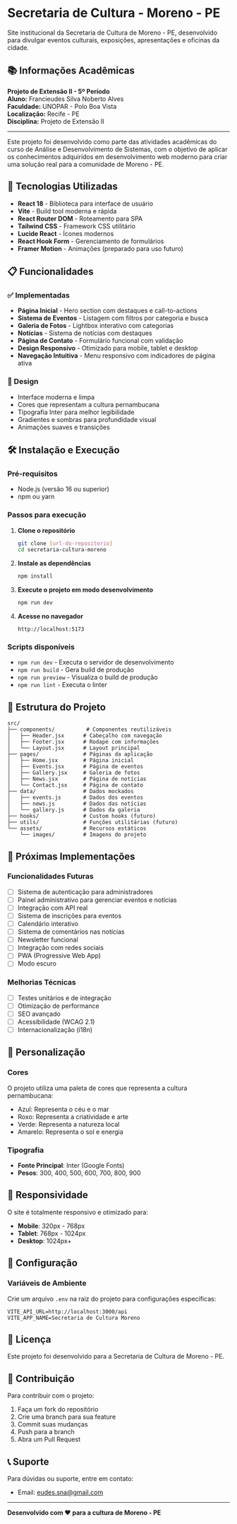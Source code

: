 # Secretaria de Cultura - Moreno - PE

Site institucional da Secretaria de Cultura de Moreno - PE, desenvolvido para divulgar eventos culturais, exposições, apresentações e oficinas da cidade.

## 📚 Informações Acadêmicas

**Projeto de Extensão II - 5º Período**  
**Aluno:** Francieudes Silva Noberto Alves  
**Faculdade:** UNOPAR - Polo Boa Vista  
**Localização:** Recife - PE  
**Disciplina:** Projeto de Extensão II  

---

Este projeto foi desenvolvido como parte das atividades acadêmicas do curso de Análise e Desenvolvimento de Sistemas, com o objetivo de aplicar os conhecimentos adquiridos em desenvolvimento web moderno para criar uma solução real para a comunidade de Moreno - PE.

## 🚀 Tecnologias Utilizadas

- **React 18** - Biblioteca para interface de usuário
- **Vite** - Build tool moderna e rápida
- **React Router DOM** - Roteamento para SPA
- **Tailwind CSS** - Framework CSS utilitário
- **Lucide React** - Ícones modernos
- **React Hook Form** - Gerenciamento de formulários
- **Framer Motion** - Animações (preparado para uso futuro)

## 📋 Funcionalidades

### ✅ Implementadas
- **Página Inicial** - Hero section com destaques e call-to-actions
- **Sistema de Eventos** - Listagem com filtros por categoria e busca
- **Galeria de Fotos** - Lightbox interativo com categorias
- **Notícias** - Sistema de notícias com destaques
- **Página de Contato** - Formulário funcional com validação
- **Design Responsivo** - Otimizado para mobile, tablet e desktop
- **Navegação Intuitiva** - Menu responsivo com indicadores de página ativa

### 🎨 Design
- Interface moderna e limpa
- Cores que representam a cultura pernambucana
- Tipografia Inter para melhor legibilidade
- Gradientes e sombras para profundidade visual
- Animações suaves e transições

## 🛠️ Instalação e Execução

### Pré-requisitos
- Node.js (versão 16 ou superior)
- npm ou yarn

### Passos para execução

1. **Clone o repositório**
   ```bash
   git clone [url-do-repositorio]
   cd secretaria-cultura-moreno
   ```

2. **Instale as dependências**
   ```bash
   npm install
   ```

3. **Execute o projeto em modo desenvolvimento**
   ```bash
   npm run dev
   ```

4. **Acesse no navegador**
   ```
   http://localhost:5173
   ```

### Scripts disponíveis

- `npm run dev` - Executa o servidor de desenvolvimento
- `npm run build` - Gera build de produção
- `npm run preview` - Visualiza o build de produção
- `npm run lint` - Executa o linter

## 📁 Estrutura do Projeto

```
src/
├── components/          # Componentes reutilizáveis
│   ├── Header.jsx      # Cabeçalho com navegação
│   ├── Footer.jsx      # Rodapé com informações
│   └── Layout.jsx      # Layout principal
├── pages/              # Páginas da aplicação
│   ├── Home.jsx        # Página inicial
│   ├── Events.jsx      # Página de eventos
│   ├── Gallery.jsx     # Galeria de fotos
│   ├── News.jsx        # Página de notícias
│   └── Contact.jsx     # Página de contato
├── data/               # Dados mockados
│   ├── events.js       # Dados dos eventos
│   ├── news.js         # Dados das notícias
│   └── gallery.js      # Dados da galeria
├── hooks/              # Custom hooks (futuro)
├── utils/              # Funções utilitárias (futuro)
└── assets/             # Recursos estáticos
    └── images/         # Imagens do projeto
```

## 🎯 Próximas Implementações

### Funcionalidades Futuras
- [ ] Sistema de autenticação para administradores
- [ ] Painel administrativo para gerenciar eventos e notícias
- [ ] Integração com API real
- [ ] Sistema de inscrições para eventos
- [ ] Calendário interativo
- [ ] Sistema de comentários nas notícias
- [ ] Newsletter funcional
- [ ] Integração com redes sociais
- [ ] PWA (Progressive Web App)
- [ ] Modo escuro

### Melhorias Técnicas
- [ ] Testes unitários e de integração
- [ ] Otimização de performance
- [ ] SEO avançado
- [ ] Acessibilidade (WCAG 2.1)
- [ ] Internacionalização (i18n)

## 🎨 Personalização

### Cores
O projeto utiliza uma paleta de cores que representa a cultura pernambucana:
- Azul: Representa o céu e o mar
- Roxo: Representa a criatividade e arte
- Verde: Representa a natureza local
- Amarelo: Representa o sol e energia

### Tipografia
- **Fonte Principal**: Inter (Google Fonts)
- **Pesos**: 300, 400, 500, 600, 700, 800, 900

## 📱 Responsividade

O site é totalmente responsivo e otimizado para:
- **Mobile**: 320px - 768px
- **Tablet**: 768px - 1024px
- **Desktop**: 1024px+

## 🔧 Configuração

### Variáveis de Ambiente
Crie um arquivo `.env` na raiz do projeto para configurações específicas:

```env
VITE_API_URL=http://localhost:3000/api
VITE_APP_NAME=Secretaria de Cultura Moreno
```

## 📄 Licença

Este projeto foi desenvolvido para a Secretaria de Cultura de Moreno - PE.

## 👥 Contribuição

Para contribuir com o projeto:
1. Faça um fork do repositório
2. Crie uma branch para sua feature
3. Commit suas mudanças
4. Push para a branch
5. Abra um Pull Request

## 📞 Suporte

Para dúvidas ou suporte, entre em contato:
- Email: eudes.sna@gmail.com

---

**Desenvolvido com ❤️ para a cultura de Moreno - PE**
